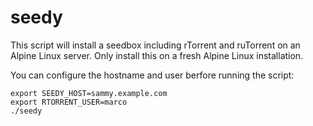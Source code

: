 # seedy

This script will install a seedbox including rTorrent and ruTorrent on an Alpine Linux server. Only install this on a fresh Alpine Linux installation.

You can configure the hostname and user berfore running the script:
````
export SEEDY_HOST=sammy.example.com
export RTORRENT_USER=marco
./seedy
````
